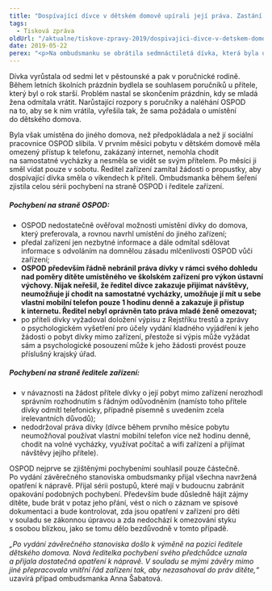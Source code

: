 ```yaml
---
title: "Dospívající dívce v dětském domově upírali její práva. Zastání našla u ombudsmanky"
tags:
  - Tisková zpráva
oldUrl: "/aktualne/tiskove-zpravy-2019/dospivajici-divce-v-detskem-domove-upirali-jeji-prava-zastani-nasla-u-ombudsmanky"
date: 2019-05-22
perex: "<p>Na ombudsmanku se obrátila sedmnáctiletá dívka, která byla umístěna do dětského domova. Podle svých slov byla do domova umístěna poté, co její poručníci nesouhlasili s tím, aby bydlela u svého již zletilého přítele.  Po umístění do dětského domova jí ředitel zařízení zakázal se s přítelem stýkat, měla omezený přístup k telefonu a nesměla používat internet. Dívka byla navíc umístěna do jiného dětského domova, než si sama přála, a musela kvůli tomu změnit také školu. Ombudsmanka během svého šetření zjistila celou řadu pochybení, kterých se vůči dospívající ženě dopustil jak orgán sociálně-právní ochrany dětí (OSPOD), tak ředitel dětského domova, do kterého byla mladá žena umístěna. </p>"
---
```


<!-- imported from the old website -->

<p>Dívka vyrůstala od sedmi let v pěstounské a pak v poručnické rodině. Během letních školních prázdnin bydlela se souhlasem poručníků u přítele, který byl o rok starší. Problém nastal se skončením prázdnin, kdy se mladá žena odmítala vrátit. Narůstající rozpory s poručníky a naléhání OSPOD na to, aby se k nim vrátila, vyřešila tak, že sama požádala o umístění do dětského domova.</p> <p>Byla však umístěna do jiného domova, než předpokládala a než jí sociální pracovnice OSPOD slíbila. V prvním měsíci pobytu v dětském domově měla omezený přístup k telefonu, zakázaný internet, nemohla chodit na samostatné vycházky a nesměla se vidět se svým přítelem. Po měsíci ji směl vídat pouze v sobotu. Ředitel zařízení zamítal žádosti o propustky, aby dospívající dívka směla o víkendech k příteli. Ombudsmanka během šeření zjistila celou sérii pochybení na straně OSPOD i ředitele zařízení.</p> <h5>Pochybení na straně OSPOD:</h5> <p></p><ul><li>OSPOD nedostatečně ověřoval možnosti umístění dívky do domova, který preferovala, a rovnou navrhl umístění do jiného zařízení;</li><li>předal zařízení jen nezbytné informace a dále odmítal sdělovat informace s odvoláním na domnělou zásadu mlčenlivosti OSPOD vůči zařízení;</li><li><b>OSPOD především řádně nebránil práva dívky v rámci svého dohledu nad poměry dítěte umístěného ve školském zařízení pro výkon ústavní výchovy. Nijak neřešil, že ředitel dívce zakazuje přijímat návštěvy, neumožňuje jí chodit na samostatné vycházky, umožňuje jí mít u sebe vlastní mobilní telefon pouze 1 hodinu denně a zakazuje ji přístup k internetu. Ředitel nebyl oprávněn tato práva mladé ženě omezovat;</b></li><li>po příteli dívky vyžadoval doložení výpisu z Rejstříku trestů a zprávy o psychologickém vyšetření pro účely vydání kladného vyjádření k jeho žádosti o pobyt dívky mimo zařízení, přestože si výpis může vyžádat sám a psychologické posouzení může k jeho žádosti provést pouze příslušný krajský úřad.</li></ul> <h5>Pochybení na straně ředitele zařízení:</h5> <p></p><ul><li>v návaznosti na žádost přítele dívky o její pobyt mimo zařízení nerozhodl správním rozhodnutím s řádným odůvodněním (namísto toho přítele dívky odmítl telefonicky, případně písemně s uvedením zcela irelevantních důvodů);</li><li>nedodržoval práva dívky (dívce během prvního měsíce pobytu neumožňoval používat vlastní mobilní telefon více než hodinu denně, chodit na volné vycházky, využívat počítač a wifi zařízení a přijímat návštěvy jejího přítele).</li></ul> <p>OSPOD nejprve se zjištěnými pochybeními souhlasil pouze částečně. Po vydání závěrečného stanoviska ombudsmanky přijal všechna navržená opatření k nápravě. Přijal sérii postupů, které mají v budoucnu zabránit opakování podobných pochybení. Především bude důsledně hájit zájmy dítěte, bude brát v potaz jeho přání, vést o nich o záznam ve spisové dokumentaci a bude kontrolovat, zda jsou opatření v zařízení pro děti v souladu se zákonnou úpravou a zda nedochází k omezování styku s osobou blízkou, jako se tomu dělo bezdůvodně v tomto případě. </p> <p><i>„Po vydání závěrečného stanoviska došlo k výměně na pozici ředitele dětského domova. Nová ředitelka pochybení svého předchůdce uznala a přijala dostatečná opatření k nápravě. V souladu se mými závěry mimo jiné přepracovala vnitřní řád zařízení tak, aby nezasahoval do práv dítěte,“</i> uzavírá případ ombudsmanka Anna Šabatová.  </p>
